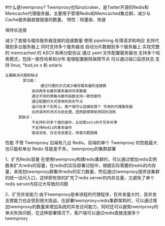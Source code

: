 #什么是twemproxy?
	Twemproxy也叫nutcraker，是Twtter开源的Redis和Memcache代理服务器，主要用于管理Redis和Memcached集合群，减少与Cache服务器直接链接的数量。
	特性：轻量级、快速

保持长连接

减少了直接与缓存服务器连接的连接数量
使用 pipelining 处理请求和响应
支持代理到多台服务器上
同时支持多个服务器池
自动分片数据到多个服务器上
实现完整的 memcached 的 ASCII 和再分配协议
通过 yaml 文件配置服务器池
支持多个哈希模式，包括一致性哈希和分布
能够配置删除故障节点
可以通过端口监控状态
支持 linux, *bsd,os x 和 solaris

	主要解决问题和缺点
			其功能：
					通过代理的方式减少缓存服务器的连接数
				自动再多台缓存服务器间共享数据
				通过不同的策略与散列函数支持一致性散列
				通过配置的方式禁用失败的节点
				运行在多个实例上，客户端可以连接到首个 可用的代理服务器
				支持请求的流式与批处理，因而能够降低来回的消耗
		  其缺点：
				不支持针对多个值的操作，比如取sets的子交并补等
				不支持Redis的事务操作
				错误消息、日志信息匮乏，排查问题困难
性能
不管 Twemproxy 后端有几台 Redis，前端的单个 Twemproxy 的性能最大也只能和单台 Redis 性能差不多。
twemproxy的集群部署

1、扩充Redis容量
在使用twemproxy构建redis集群时，可以通过增加redis实例数来扩大redis的容量，在redis的实际部署过程中，根据实际需要的redis的内存量，来规划twemproxy群集中redis的实力数量，然后通过twemproxy提供该集群的统一访问入口，这样即有效的扩充了redis server的内存总量，又避免了单个redis server内存过大导致的问题

2、扩充并发能力
由于twemproxy是单进程的代理程序，在并发量大时，其并发支撑能力也会受到很大挑战，在部署twemproxy+redis集群架构时，可以通过增加twemproxy的数量来增加系统的并发访问能力，同时还可以避免twemproxy的单点失效问题，在这种部署情况下，客户端可以通过redis直接连接多个twemproxy
